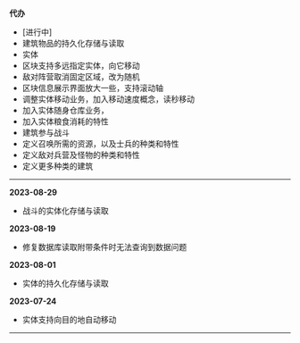 **代办**
* [进行中]
* 建筑物品的持久化存储与读取
* 实体
* 区块支持多远指定实体，向它移动
* 敌对阵营取消固定区域，改为随机
* 区块信息展示界面放大一些，支持滚动轴
* 调整实体移动业务，加入移动速度概念，读秒移动
* 加入实体随身仓库业务，
* 加入实体粮食消耗的特性
* 建筑参与战斗
* 定义召唤所需的资源，以及士兵的种类和特性
* 定义敌对兵营及怪物的种类和特性
* 定义更多种类的建筑


------
**2023-08-29**
* 战斗的实体化存储与读取

**2023-08-19**
* 修复数据库读取附带条件时无法查询到数据问题

**2023-08-01**
* 实体的持久化存储与读取

**2023-07-24**
* 实体支持向目的地自动移动
------
